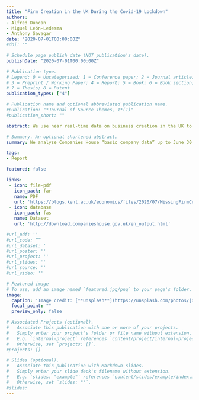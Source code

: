 ```yaml
---
title: "Firm Creation in the UK During the Covid-19 Lockdown"
authors:
- Alfred Duncan
- Miguel León-Ledesma
- Anthony Savagar
date: "2020-07-01T00:00:00Z"
#doi: ""

# Schedule page publish date (NOT publication's date).
publishDate: "2020-07-01T00:00:00Z"

# Publication type.
# Legend: 0 = Uncategorized; 1 = Conference paper; 2 = Journal article;
# 3 = Preprint / Working Paper; 4 = Report; 5 = Book; 6 = Book section;
# 7 = Thesis; 8 = Patent
publication_types: ["4"]

# Publication name and optional abbreviated publication name.
#publication: "*Journal of Source Themes, 1*(1)"
#publication_short: ""

abstract: We use near real-time data on business creation in the UK to assess the effect of Covid-19 lockdown policies on economic activity. We find that business creation is 3.4% less over the period from 23 March to June 30 than the same period in 2019, with June figures showing a strong recovery. Overall, there were 7,107 fewer companies registered during this period than in the same period last year. The construction sector has recovered strongly in May and June from being among the hardest hit in April. The retail sector remains the most adversely affected.

# Summary. An optional shortened abstract.
summary: We analyse Companies House “basic company data” up to June 30 in order to understand the effect of covid-19 policies on business creation.

tags:
- Report

featured: false

links:
 - icon: file-pdf
   icon_pack: far
   name: PDF
   url: 'https://blogs.kent.ac.uk/economics/files/2020/07/MissingFirmCreationUK_JuneData.pdf'
 - icon: database
   icon_pack: fas
   name: Dataset
   url: 'http://download.companieshouse.gov.uk/en_output.html'

#url_pdf: ''
#url_code: “”
#url_dataset: '
#url_poster: ''
#url_project: ''
#url_slides: ''
#url_source: ''
#url_video: ''

# Featured image
# To use, add an image named `featured.jpg/png` to your page's folder. 
image:
  caption: 'Image credit: [**Unsplash**](https://unsplash.com/photos/jdD8gXaTZsc)'
  focal_point: ""
  preview_only: false

# Associated Projects (optional).
#   Associate this publication with one or more of your projects.
#   Simply enter your project's folder or file name without extension.
#   E.g. `internal-project` references `content/project/internal-project/index.md`.
#   Otherwise, set `projects: []`.
#projects: []

# Slides (optional).
#   Associate this publication with Markdown slides.
#   Simply enter your slide deck's filename without extension.
#   E.g. `slides: "example"` references `content/slides/example/index.md`.
#   Otherwise, set `slides: ""`.
#slides:
---
```



